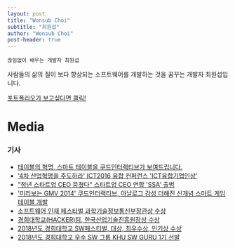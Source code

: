 ```yaml
---
layout: post
title: "Wonsub Choi"
subtitle: "최원섭"
author: "Wonsub Choi"
post-header: true
---
```


`끊임없이 배우는 개발자 최원섭`<br>

사람들의 삶의 질이 보다 향상되는 소프트웨어를 개발하는 것을 꿈꾸는 개발자 최원섭입니다.

[포트폴리오가 보고싶다면 클릭!](http://35.196.80.208/%ED%8F%AC%ED%8A%B8%ED%8F%B4%EB%A6%AC%EC%98%A4_%EC%B5%9C%EC%9B%90%EC%84%AD.pdf)

# Media
### 기사
- [테이블의 혁명, 스마트 테이블을 쿠드인터랙티브가 보여드립니다.](https://www.venturesquare.net/526759)
- ['4차 산업혁명을 주도하라' ICT2016 융합 컨퍼런스 'ICT융합기업인상'](https://news.naver.com/main/read.nhn?mode=LSD&mid=shm&sid1=101&oid=082&aid=0000658560)
- ["청년 스타트업 CEO 뭉쳤다" 스타트업 CEO 연합 'SSA' 출범](http://www.datanet.co.kr/news/articleView.html?idxno=72077)
- ['미리보는 GMV 2014' 쿠드인터랙티브, 아날로그 감성 더해진 신개념 스마트 게임 테이블 개발](http://kr.aving.net/news/view.php?articleId=1124958)
- [소프트웨어 인재 페스티벌 과학기술정보통신부장관상 수상](http://swedu.khu.ac.kr/board5/bbs/board.php?bo_table=06_03&wr_id=180&sfl=wr_subject&stx=%EC%9E%A5%EA%B4%80%EC%83%81&sop=and)
- [경희대학교(HACKER)팀, 한국산업기술진흥원장상 수상
](http://swedu.khu.ac.kr/board5/bbs/board.php?bo_table=06_03&wr_id=170&sfl=wr_subject&stx=%ED%95%9C%EA%B5%AD%EC%82%B0%EC%97%85&sop=and)
- [2018년도 경희대학교 SW페스티벌, 대상, 최우수상, 인기상 수상](http://swedu.khu.ac.kr/board5/bbs/board.php?bo_table=06_03&wr_id=173&sfl=wr_subject&stx=%ED%8E%98%EC%8A%A4%ED%8B%B0%EB%B2%8C&sop=and)
- [2018년도 경희대학교 우수 SW 그룹 KHU SW GURU 1기 선발](http://swedu.khu.ac.kr/board5/bbs/board.php?bo_table=06_03&wr_id=59&sfl=wr_subject%7C%7Cwr_content&stx=%EC%B5%9C%EC%9B%90%EC%84%AD&sop=and)
<br/>
